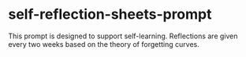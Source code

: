 # self-reflection-sheets-prompt
This prompt is designed to support self-learning. Reflections are given every two weeks based on the theory of forgetting curves.
